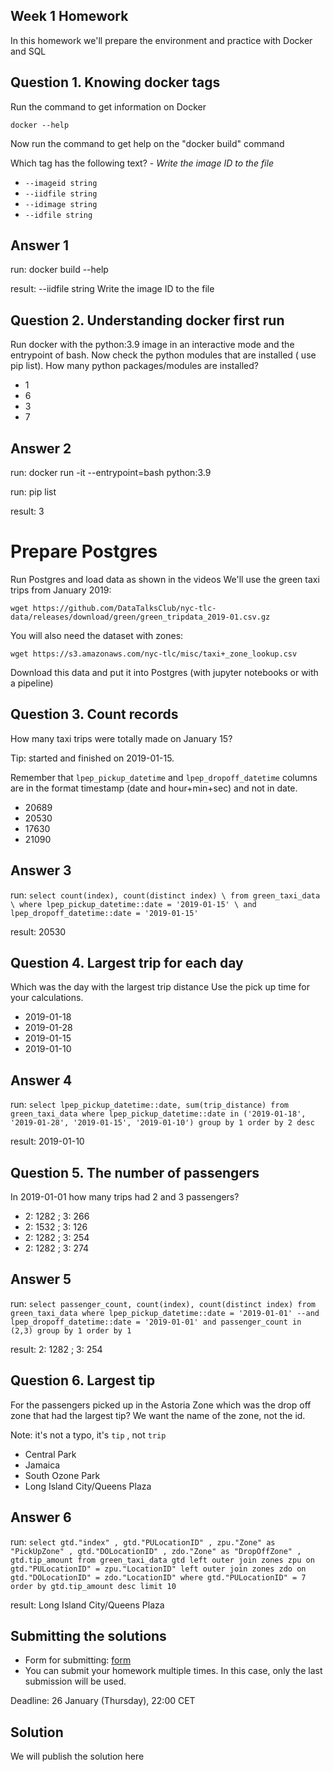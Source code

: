 ## Week 1 Homework

In this homework we'll prepare the environment 
and practice with Docker and SQL


## Question 1. Knowing docker tags

Run the command to get information on Docker 

```docker --help```

Now run the command to get help on the "docker build" command

Which tag has the following text? - *Write the image ID to the file* 

- `--imageid string`
- `--iidfile string`
- `--idimage string`
- `--idfile string`

## Answer 1
run:    docker build --help

result: --iidfile string          Write the image ID to the file


## Question 2. Understanding docker first run 

Run docker with the python:3.9 image in an interactive mode and the entrypoint of bash.
Now check the python modules that are installed ( use pip list). 
How many python packages/modules are installed?

- 1
- 6
- 3
- 7

## Answer 2
run:        docker run -it --entrypoint=bash python:3.9

run:        pip list

result:     3


# Prepare Postgres

Run Postgres and load data as shown in the videos
We'll use the green taxi trips from January 2019:

```wget https://github.com/DataTalksClub/nyc-tlc-data/releases/download/green/green_tripdata_2019-01.csv.gz```

You will also need the dataset with zones:

```wget https://s3.amazonaws.com/nyc-tlc/misc/taxi+_zone_lookup.csv```

Download this data and put it into Postgres (with jupyter notebooks or with a pipeline)


## Question 3. Count records 

How many taxi trips were totally made on January 15?

Tip: started and finished on 2019-01-15. 

Remember that `lpep_pickup_datetime` and `lpep_dropoff_datetime` columns are in the format timestamp (date and hour+min+sec) and not in date.

- 20689
- 20530
- 17630
- 21090

## Answer 3
run: ```
        select count(index), count(distinct index) \
        from green_taxi_data \
        where lpep_pickup_datetime::date = '2019-01-15' \
		and lpep_dropoff_datetime::date = '2019-01-15'
    ```

result: 20530


## Question 4. Largest trip for each day

Which was the day with the largest trip distance
Use the pick up time for your calculations.

- 2019-01-18
- 2019-01-28
- 2019-01-15
- 2019-01-10


## Answer 4
run:    ```
        select lpep_pickup_datetime::date, sum(trip_distance)
        from green_taxi_data
        where lpep_pickup_datetime::date in ('2019-01-18', '2019-01-28', '2019-01-15', '2019-01-10')
        group by 1
        order by 2 desc
        ```

result: 2019-01-10




## Question 5. The number of passengers

In 2019-01-01 how many trips had 2 and 3 passengers?
 
- 2: 1282 ; 3: 266
- 2: 1532 ; 3: 126
- 2: 1282 ; 3: 254
- 2: 1282 ; 3: 274


## Answer 5
run:    ```
        select passenger_count, count(index), count(distinct index)
        from green_taxi_data
        where lpep_pickup_datetime::date = '2019-01-01'
		--and lpep_dropoff_datetime::date = '2019-01-01'
		and passenger_count in (2,3)
		group by 1
		order by 1
        ```



result: 2: 1282 ; 3: 254


## Question 6. Largest tip

For the passengers picked up in the Astoria Zone which was the drop off zone that had the largest tip?
We want the name of the zone, not the id.

Note: it's not a typo, it's `tip` , not `trip`

- Central Park
- Jamaica
- South Ozone Park
- Long Island City/Queens Plaza


## Answer 6
run:        ```
            select gtd."index"
                , gtd."PULocationID"
                , zpu."Zone" as "PickUpZone"
                , gtd."DOLocationID"
                , zdo."Zone" as "DropOffZone"
                , gtd.tip_amount
            from green_taxi_data gtd
            left outer join zones zpu
                on gtd."PULocationID" = zpu."LocationID"
            left outer join zones zdo
                on gtd."DOLocationID" = zdo."LocationID"
            where gtd."PULocationID" = 7
            order by gtd.tip_amount desc
            limit 10
            ```

result:     Long Island City/Queens Plaza



## Submitting the solutions

* Form for submitting: [form](https://forms.gle/EjphSkR1b3nsdojv7)
* You can submit your homework multiple times. In this case, only the last submission will be used. 

Deadline: 26 January (Thursday), 22:00 CET


## Solution

We will publish the solution here
